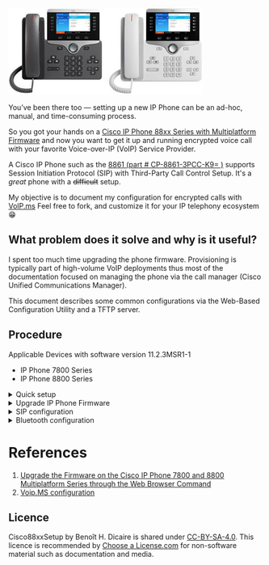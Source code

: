 ![Cisco8861 image](https://github.com/bhdicaire/Cisco88xxSetup/raw/master/img/Cisco8861.jpg)

You’ve been there too — setting up a new IP Phone can be an ad-hoc, manual, and time-consuming process.

So you got your hands on a [Cisco IP Phone 88xx Series with Multiplatform Firmware](https://www.cisco.com/c/en/us/products/collateral/collaboration-endpoints/unified-ip-phone-8800-series/datasheet-c78-738030.pdf) and now you want to get it up and running encrypted voice call with your favorite Voice-over-IP (VoIP) Service Provider.

A Cisco IP Phone such as the [8861 (part # CP-8861-3PCC-K9= )](https://www.cisco.com/c/en/us/products/collateral/collaboration-endpoints/unified-ip-phone-8800-series/datasheet-c78-731668.pdf) supports Session Initiation Protocol (SIP) with Third-Party Call Control Setup. It's a *great* phone with a ~~difficult~~ setup.

My objective is to document my configuration for encrypted calls with [VoIP.ms](https://VoIP.ms) Feel free to fork, and customize it for your IP telephony ecosystem :grin:

## What problem does it solve and why is it useful?

I spent too much time upgrading the phone firmware. Provisioning is typically part of high-volume VoIP deployments thus most of the documentation focused on managing the phone via the call manager (Cisco Unified Communications Manager).  

This document describes some common configurations via the Web-Based Configuration Utility and a TFTP server.

## Procedure

Applicable Devices with software version 11.2.3MSR1-1
* IP Phone 7800 Series
* IP Phone 8800 Series

<details>
<summary>Quick setup</summary>
<br>
1. Locate the phone that you need to set up.
2. On the phone, press Settings > Status > Product Information
	* Look at the MAC and IP address 
 
 Access the Web-Based Configuration Utility
 Step 1 Step 2 Step 3
Access the Cisco IP Phone configuration utility from a web browser on a computer that can reach the phone on the subnetwork.

Determine the IP Address of the Phone
A DHCP server assigns the IP address, so the phone must be booted up and connected to the subnetwork.
Procedure
Step 1 Click Admin Login > advanced > Info > Status.
Step 2 Scroll to IPv4 Information. Current IP displays the IP address.

Allow Web Access to the Cisco IP Phone
To view the phone parameters, enable the configuration profile. To make changes to any of the parameters, you must be able to change the configuration profile. Your system administrator might have disabled the phone option to make the phone web user interface viewable or writable.

 
</details>

<details>

<summary>Upgrade IP Phone Firmware</summary>
1. https://www.ukvoipforums.com/viewtopic.php?f=21&t=1114

Phones can be provisioned to download configuration profiles or updated firmware from a remote server when they are connected to a network, when they are powered up, and at set intervals.

CISCO 8800 SERIES XMLDEFAULT.CNF.XML FILE

https://www.cisco.com/c/en/us/support/collaboration-endpoints/ip-phone-8800-series-multiplatform-firmware/tsd-products-support-series-home.html
You now have successfully upgraded the firmware on your Cisco IP Phone 7800 Series or Cisco IP Phone 8800 Series Multiplatform phone through the Upgrade Rule in the web-based utility.
</details>
<details>
<summary>SIP configuration</summary>
<br>
Connect your PC to the phone using its LAN side Ethernet port marked PC, in order to use the LAN gateway IP address into your Web Browser as the phone's ip address.

You can get the Phone's IP address via the configuration menu --> 8. Status. 

1. Connect and Login to the *CP-88xx-3PCC Configuration Utility*  Web Based Configuration Interface, in my case it's [192.168.168.99](http://192.168.168.99)
	* You have to use *HTTP* for now, we'll inject a certificate later in the procedure
	* By default, there are no **User** or **Admin** passwords required to connect and login
	* I had issues with Google Chrome & Microsoft Edge, I recommend Safari on MacOS

2. You will be landing on and viewing the "Info" page, in "Basic" view if you're not using [http://192.168.168.99/admin/advanced](http://192.168.168.99/admin/advanced)

3. In the web-based utility of your IP Phone, click Voice -> System

	**System Configuration**
	
	Item | Value
	---- | ----
	Change User Password| *Awesome*
	Change Admin Password | *Incredible*
	Phone-UI-user Mode | Yes	

	**Power Settings**

	Item | Value
	---- | ----
	Disable Back USB Port| Yes

	**IPv4 settings:**

	Item | Value
	---- | ----
	IP Mode| IPv4 Only	

	**Optional Network Configuration**

	Item | Value
	---- | ----
	Host Name| CiscoPhone
	Domain| Dicaire.com
	Primary NTP Server| pool.ntp.org
	Enable LLDP-MED| No
	Enable CDP | No		

	**Inventory Settings**
	
	Item | Value
	---- | ----
	Asset ID| Phone.Dicaire.com	
		
4. Click Submit All Changes.
	* The phone reboots and the changes are applied

5. In the web-based utility of your IP Phone, click Voice -> Regional

	**Time**
	
	Item | Value
	---- | ----
	Time Zone| GMT-5

6. Click Submit All Changes.

7. In the web-based utility of your IP Phone, click Voice -> Phone

	**General**
	
	Item | Value
	---- | ----
	Station Name| bhdicaire
	Station Display Name| BH Dicaire	

	**Handsfree**
	
	Item | Value
	---- | ----
	Bluetooth Mode| Both
	Line| 7
	
	**Line Key**
	
	Line | Ext | Short Name | Share Call
	---- | ----|---- | ----
	1|1| Office | Private
	2|1| Office #2| Private
	4|2| Site #2| Private
	6|3| Site #3| Private			

	**Supplementary Services**
	
	Item | Value
	---- | ----
	Cfwd All Serv | No
	Secure Call Serv| Yes
	Cfwd Busy Serv| No
	Call Pick Up Serv| No
	Group Call Pick Up Serv| No
	DND Serv| No
	Cfwd All Serv| No
	Call Park Serv| No

	**Ringtone**
	
	Ring | Value
	---- | ----
	1| n=Sunrise;w=file://Sunrise.rwb;c=1
	2| n=Sunrise;w=file://Sunrise.rwb;c=1
	3| n=Sunrise;w=file://Sunrise.rwb;c=1
	4| n=Sunrise;w=file://Sunrise.rwb;c=1
	5| n=Sunrise;w=file://Sunrise.rwb;c=1
	6| n=Sunrise;w=file://Sunrise.rwb;c=1
	7| n=Sunrise;w=file://Sunrise.rwb;c=1
	8| n=Sunrise;w=file://Sunrise.rwb;c=1
	9| n=Sunrise;w=file://Sunrise.rwb;c=1
	10| n=Sunrise;w=file://Sunrise.rwb;c=1
		
8. Click Submit All Changes

7. In the web-based utility of your IP Phone, click Voice -> Ext1

	**NAT Settings**
	
	Item | Value
	---- | ----
	NAT Mapping Enable | Yes
	NAT Keep Alive Enable | Yes 
	
	**SIP Settings**
	
	Item | Value
	---- | ----
	SIP Transport| TLS
	SIP Port | 5060
	Ext SIP Port | 5061		
	
	**Call Feature Settings**
	
	Item | Value
	---- | ----
	Default ring | Mischief			

	**Proxy and Registration**

	Item | Value
	---- | ----
	Proxy | Chicago3.VOIP.ms
	Outbound Proxy | Chicago3.VOIP.ms 	
	Register Expire| 300
	Proxy Fallback Intvl|300
	DNS SRV Auto Prefix| No
	

	**Subscriber Information**

	Item | Value
	---- | ----
	Display Name | BH Dicaire
	User ID| xxxxxx60
	Password| Incredible

	**Dial Plan**
 `(911S0|310xxxx|<:1514>[2-9]xxxxxx|1[2-9]xx[2-9]xxxxxxS0|[2-9]xx[2-9]xxxxxxS0|*xx|***xxx|*xx.|[3468]11|822|0|00|4xxx|**275*x.|xxxxxxxxxxxx.)`

8. In the web-based utility of your IP Phone, click Voice -> Ext2

	**Refer to Ext1 configuration**

	Item | Value
	---- | ----
	SIP Port | 5061
	Ext SIP Port | 5081	
	
	**Call Feature Settings**
	
	Item | Value
	---- | ----
	Default ring | Mischief	

9. Click Submit All Changes.

10. In the web-based utility of your IP Phone, click Voice -> Ext3

	**Refer to Ext1 configuration**

	Item | Value
	---- | ----
	SIP Port | 5062
	Ext SIP Port | 42873	
	
	**Call Feature Settings**
	
	Item | Value
	---- | ----
	Default ring | Ascent

11. Click Submit All Changes.
	
12. In the web-based utility of your IP Phone, click Voice -> Ext4 for unencrypted call

	**NAT Settings**
	
	Item | Value
	---- | ----
	NAT Mapping Enable | Yes
	NAT Keep Alive Enable | Yes 
	
	**SIP Settings**
	
	Item | Value
	---- | ----
	SIPO Port | 5063
		

	**Proxy and Registration s**

	Item | Value
	---- | ----
	Proxy | Chicago3.VOIP.ms
	Outbound Proxy | Chicago3.VOIP.ms 	
	Register Expire| 300
	Proxy Fallback Intvl| 300	
	DNS SRV Auto Prefix| No
	

	**Subscriber Information**

	Item | Value
	---- | ----
	Display Name | BH Dicaire
	User ID| xxxxxx60
	Password| Incredible

	**Dial Plan**
 `(911S0|310xxxx|<:1514>[2-9]xxxxxx|1[2-9]xx[2-9]xxxxxxS0|[2-9]xx[2-9]xxxxxxS0|*xx|***xxx|*xx.|[3468]11|822|0|00|4xxx|**275*x.|xxxxxxxxxxxx.)`

</details>
<details>
<summary>Bluetooth configuration</summary>

1. Press the Applications button on your IP Phone
2. Select 5. Bluetooth
3. Change Bluetooth to ON and press [SET] button
	* The phone reboots and the changes are applied
4. Press the Applications button on your IP Phone
5. Select 5. Bluetooth
6. Press the scan button and then pair your phone
</details>


# References

1. [Upgrade the Firmware on the Cisco IP Phone 7800 and 8800 Multiplatform Series through the Web Browser Command](https://www.cisco.com/c/en/us/support/docs/smb/collaboration-endpoints/cisco-ip-phone-7800-series/smb5431-upgrade-the-firmware-on-the-cisco-ip-phone-7800-and-8800-mul.html?referring_site=RE&pos=3&page=https://www.cisco.com/c/en/us/support/docs/unified-communications/unified-communications-manager-callmanager/213288-upgrade-ip-phone-firmware-individually.html)
2. [Voip.MS configuration](https://wiki.voip.ms/article/Cisco_SPA525G)

## Licence

Cisco88xxSetup by Benoît H. Dicaire is shared under [CC-BY-SA-4.0](https://github.com/bhdicaire/solarized/raw/master/LICENCSE). This licence is recommended by [Choose a License.com](https://choosealicense.com/) for non-software material such as documentation and media.

